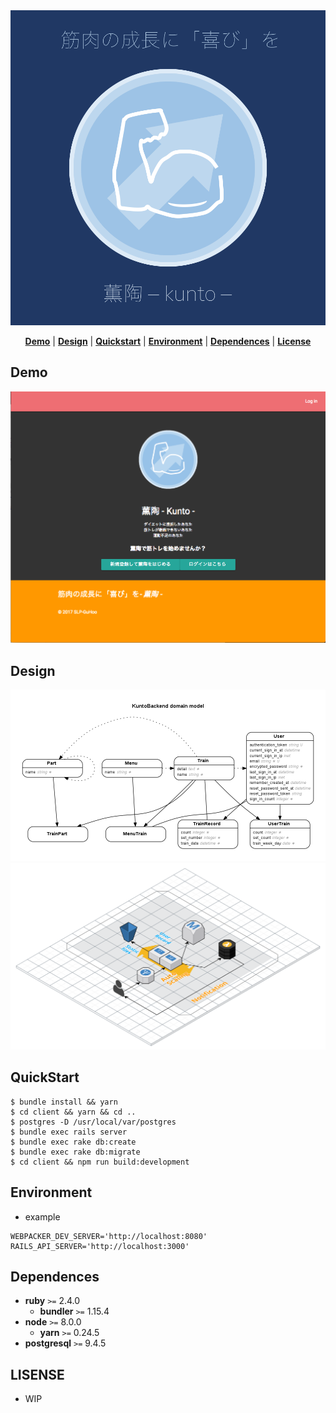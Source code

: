 <div name="top" align="center">
  <img
    src="./.github/icon_blue_w.png"
    alt="logo images"
  />
</div>

<p align="center">
  <b><a href="#demo">Demo</a></b>
  |
  <b><a href="#design">Design</a></b>
  |
  <b><a href="#quickstart">Quickstart</a></b>
  |
  <b><a href="#environment">Environment</a></b>
  |
  <b><a href="#dependences">Dependences</a></b>
  |
  <b><a href="#license">License</a></b>
</p>

Demo
---

![](./.github/title.png)

Design
---

![](./.github/erd.png)
![](./.github/infrastructure.svg)

QuickStart
---

```
$ bundle install && yarn
$ cd client && yarn && cd ..
$ postgres -D /usr/local/var/postgres
$ bundle exec rails server
$ bundle exec rake db:create
$ bundle exec rake db:migrate
$ cd client && npm run build:development
```

Environment
---

- example

```
WEBPACKER_DEV_SERVER='http://localhost:8080'
RAILS_API_SERVER='http://localhost:3000'
```

Dependences
---

- **ruby** `>=` 2.4.0
  - **bundler** `>=` 1.15.4
- **node** `>=` 8.0.0
  - **yarn** `>=` 0.24.5
- **postgresql** `>=` 9.4.5

LISENSE
---

- WIP
